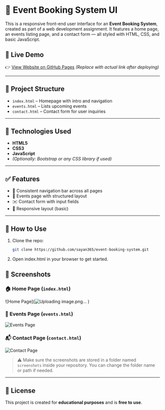 # 🎉 Event Booking System UI

This is a responsive front-end user interface for an **Event Booking System**, created as part of a web development assignment. It features a home page, an events listing page, and a contact form — all styled with HTML, CSS, and basic JavaScript.

## 🚀 Live Demo

👉 [View Website on GitHub Pages](https://sayan365.github.io/event-booking-system/) *(Replace with actual link after deploying)*

---

## 📁 Project Structure

- `index.html` – Homepage with intro and navigation
- `events.html` – Lists upcoming events
- `contact.html` – Contact form for user inquiries

---

## 🧰 Technologies Used

- **HTML5**
- **CSS3**
- **JavaScript**
- *(Optionally: Bootstrap or any CSS library if used)*

---

## ✅ Features

- 🧭 Consistent navigation bar across all pages  
- 📅 Events page with structured layout  
- ✉️ Contact form with input fields  
- 📱 Responsive layout (basic)

---

## 📌 How to Use

1. Clone the repo:
   ```bash
   git clone https://github.com/sayan365/event-booking-system.git
2. Open index.html in your browser to get started.
## 📸 Screenshots

### 🏠 Home Page (`index.html`)
![Home Page](![Uploading image.png…]()
)

### 📅 Events Page (`events.html`)
![Events Page](screenshots/events.png)

### 📬 Contact Page (`contact.html`)
![Contact Page](screenshots/contact.png)

> ⚠️ Make sure the screenshots are stored in a folder named `screenshots` inside your repository. You can change the folder name or path if needed.

---

## 📜 License

This project is created for **educational purposes** and is **free to use**.
